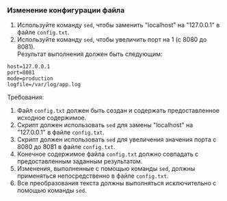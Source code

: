 
### Изменение конфигурации файла

1. Используйте команду `sed`, чтобы заменить "localhost" на "127.0.0.1" в файле `config.txt`.
2. Используйте команду `sed`, чтобы увеличить порт на 1 (с 8080 до 8081).\
   Результат выполнения должен быть следующим:
```
host=127.0.0.1
port=8081
mode=production
logfile=/var/log/app.log
```

Требования:
1. Файл `config.txt` должен быть создан и содержать предоставленное исходное содержимое. 
2. Скрипт должен использовать `sed` для замены "localhost" на "127.0.0.1" в файле `config.txt`. 
3. Скрипт должен использовать `sed` для увеличения значения порта с 8080 до 8081 в файле `config.txt`. 
4. Конечное содержимое файла `config.txt` должно совпадать с предоставленным заданным результатом. 
5. Изменения, выполненные с помощью команды `sed`, должны применяться непосредственно в файле `config.txt`. 
6. Все преобразования текста должны выполняться исключительно с помощью команды `sed`.